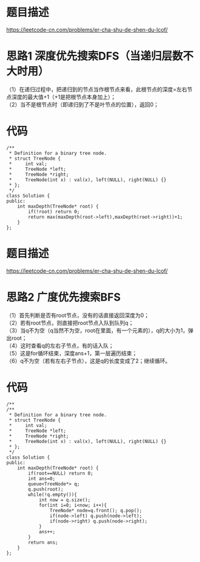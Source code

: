# 题目描述
https://leetcode-cn.com/problems/er-cha-shu-de-shen-du-lcof/
# 思路1 深度优先搜索DFS（当递归层数不大时用）
（1）在递归过程中，把递归到的节点当作根节点来看，此根节点的深度=左右节点深度的最大值+1（+1是把根节点本身加上）；   
（2）当不是根节点时（即递归到了不是叶节点的位置），返回0；
# 代码 
```
/**
 * Definition for a binary tree node.
 * struct TreeNode {
 *     int val;
 *     TreeNode *left;
 *     TreeNode *right;
 *     TreeNode(int x) : val(x), left(NULL), right(NULL) {}
 * };
 */
class Solution {
public:
    int maxDepth(TreeNode* root) {
        if(!root) return 0;
        return max(maxDepth(root->left),maxDepth(root->right))+1;
    }
};
```
# 题目描述
https://leetcode-cn.com/problems/er-cha-shu-de-shen-du-lcof/
# 思路2 广度优先搜索BFS
（1）首先判断是否有root节点，没有的话直接返回深度为0；  
（2）若有root节点，则直接把root节点入队到队列q；  
（3）当q不为空（q当然不为空，root在里面，有一个元素的），q的大小为1，弹出root；  
（4）这时查看q的左右子节点，有的话入队；  
（5）这是for循环结束，深度ans+1，第一层遍历结束；  
（6）q不为空（若有左右子节点），这是q的长度变成了2；继续循环。  
# 代码 
```
/**
/**
 * Definition for a binary tree node.
 * struct TreeNode {
 *     int val;
 *     TreeNode *left;
 *     TreeNode *right;
 *     TreeNode(int x) : val(x), left(NULL), right(NULL) {}
 * };
 */
class Solution {
public:
    int maxDepth(TreeNode* root) {
        if(root==NULL) return 0;
        int ans=0;
        queue<TreeNode*> q;
        q.push(root);
        while(!q.empty()){
            int now = q.size();
            for(int i=0; i<now; i++){
                TreeNode* node=q.front(); q.pop();
                if(node->left) q.push(node->left);
                if(node->right) q.push(node->right);
            }
            ans++;
        }
        return ans;
    }
};
```
